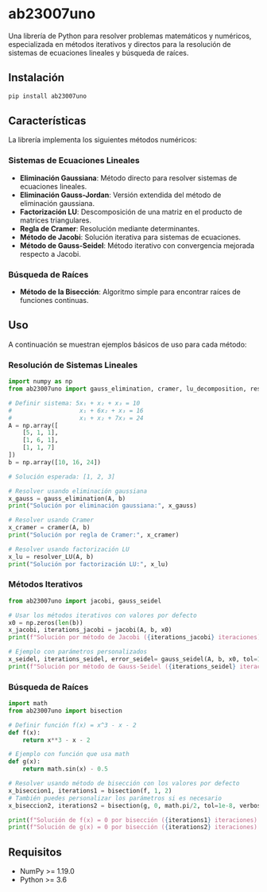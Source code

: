 # ab23007uno

Una librería de Python para resolver problemas matemáticos y numéricos, especializada en métodos iterativos y directos para la resolución de sistemas de ecuaciones lineales y búsqueda de raíces.

## Instalación

```bash
pip install ab23007uno
```

## Características

La librería implementa los siguientes métodos numéricos:

### Sistemas de Ecuaciones Lineales

- **Eliminación Gaussiana**: Método directo para resolver sistemas de ecuaciones lineales.
- **Eliminación Gauss-Jordan**: Versión extendida del método de eliminación gaussiana.
- **Factorización LU**: Descomposición de una matriz en el producto de matrices triangulares.
- **Regla de Cramer**: Resolución mediante determinantes.
- **Método de Jacobi**: Solución iterativa para sistemas de ecuaciones.
- **Método de Gauss-Seidel**: Método iterativo con convergencia mejorada respecto a Jacobi.

### Búsqueda de Raíces

- **Método de la Bisección**: Algoritmo simple para encontrar raíces de funciones continuas.

## Uso

A continuación se muestran ejemplos básicos de uso para cada método:

### Resolución de Sistemas Lineales

```python
import numpy as np
from ab23007uno import gauss_elimination, cramer, lu_decomposition, resolver_LU

# Definir sistema: 5x₁ + x₂ + x₃ = 10
#                   x₁ + 6x₂ + x₃ = 16
#                   x₁ + x₂ + 7x₃ = 24
A = np.array([
    [5, 1, 1],
    [1, 6, 1],
    [1, 1, 7]
])
b = np.array([10, 16, 24])

# Solución esperada: [1, 2, 3]

# Resolver usando eliminación gaussiana
x_gauss = gauss_elimination(A, b)
print("Solución por eliminación gaussiana:", x_gauss)

# Resolver usando Cramer
x_cramer = cramer(A, b)
print("Solución por regla de Cramer:", x_cramer)

# Resolver usando factorización LU
x_lu = resolver_LU(A, b)
print("Solución por factorización LU:", x_lu)
```

### Métodos Iterativos

```python
from ab23007uno import jacobi, gauss_seidel

# Usar los métodos iterativos con valores por defecto
x0 = np.zeros(len(b))  
x_jacobi, iterations_jacobi = jacobi(A, b, x0)
print(f"Solución por método de Jacobi ({iterations_jacobi} iteraciones):", x_jacobi)

# Ejemplo con parámetros personalizados
x_seidel, iterations_seidel, error_seidel= gauss_seidel(A, b, x0, tol=1e-8, verbose=True)
print(f"Solución por método de Gauss-Seidel ({iterations_seidel} iteraciones):", x_seidel)
```

### Búsqueda de Raíces

```python
import math
from ab23007uno import bisection

# Definir función f(x) = x^3 - x - 2
def f(x):
    return x**3 - x - 2

# Ejemplo con función que usa math
def g(x):
    return math.sin(x) - 0.5

# Resolver usando método de bisección con los valores por defecto
x_biseccion1, iterations1 = bisection(f, 1, 2)
# También puedes personalizar los parámetros si es necesario
x_biseccion2, iterations2 = bisection(g, 0, math.pi/2, tol=1e-8, verbose=True)

print(f"Solución de f(x) = 0 por bisección ({iterations1} iteraciones): {x_biseccion1}")
print(f"Solución de g(x) = 0 por bisección ({iterations2} iteraciones): {x_biseccion2}")
```

## Requisitos

- NumPy >= 1.19.0
- Python >= 3.6


